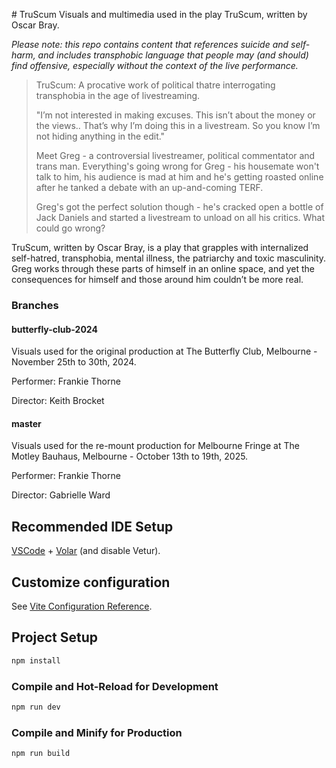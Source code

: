 \# TruScum
Visuals and multimedia used in the play TruScum, written by Oscar Bray.

*Please note: this repo contains content that references suicide and self-harm, and includes transphobic language that people may (and should) find offensive, especially without the context of the live performance.*

>TruScum: A procative work of political thatre interrogating transphobia in the age of livestreaming.
>
>"I’m not interested in making excuses. This isn’t about the money or the views.. That’s why I’m doing this in a livestream. So you know I’m not hiding anything in the edit."
>
>Meet Greg - a controversial livestreamer, political commentator and trans man. Everything's going wrong for Greg - his housemate won't talk to him, his audience is mad at him and he's getting roasted online after he tanked a debate with an up-and-coming TERF.
>
>Greg's got the perfect solution though - he's cracked open a bottle of Jack Daniels and started a livestream to unload on all his critics. What could go wrong?

TruScum, written by Oscar Bray, is a play that grapples with internalized self-hatred, transphobia, mental illness, the patriarchy and toxic masculinity. Greg works through these parts of himself in an online space, and yet the consequences for himself and those around him couldn’t be more real.

### Branches
#### butterfly-club-2024
Visuals used for the original production at The Butterfly Club, Melbourne - November 25th to 30th, 2024.

Performer: Frankie Thorne

Director: Keith Brocket


#### master
Visuals used for the re-mount production for Melbourne Fringe at The Motley Bauhaus, Melbourne - October 13th to 19th, 2025.

Performer: Frankie Thorne

Director: Gabrielle Ward

## Recommended IDE Setup

[VSCode](https://code.visualstudio.com/) + [Volar](https://marketplace.visualstudio.com/items?itemName=Vue.volar) (and disable Vetur).

## Customize configuration

See [Vite Configuration Reference](https://vite.dev/config/).

## Project Setup

```sh
npm install
```

### Compile and Hot-Reload for Development

```sh
npm run dev
```

### Compile and Minify for Production

```sh
npm run build
```
